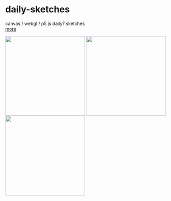 # daily-sketches
canvas / webgl / p5.js daily? sketches
</br>
<a href="https://rfsdalotto.github.io/">more</a>
</br>

<p>
  <img align="center" src="https://user-images.githubusercontent.com/8432403/35356327-3716b990-0137-11e8-9c92-6d7f6b368146.gif" width="250" height="250"/>
  <img align="center" src="https://user-images.githubusercontent.com/8432403/35236567-ec1e8854-ff8e-11e7-861b-5371487b4100.gif" width="250" height="250"/>
  <img align="center" src="https://user-images.githubusercontent.com/8432403/35370780-34f3f91c-0177-11e8-9135-4f12d4cb2cbd.gif" width="250" height="250"/>
</p>
